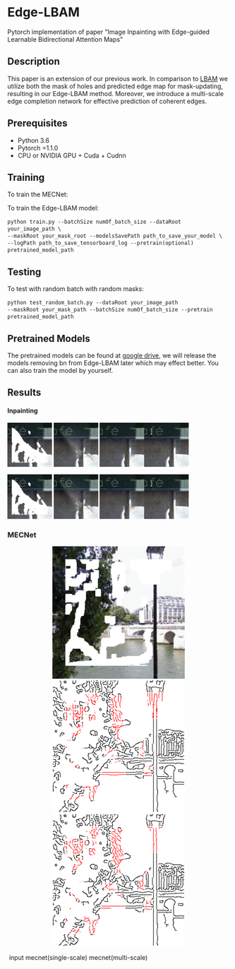 # Edge-LBAM
Pytorch implementation of paper "Image Inpainting with Edge-guided Learnable Bidirectional Attention Maps"

## Description

This paper is an extension of our previous work. In comparison to [LBAM](https://openaccess.thecvf.com/content_ICCV_2019/papers/Xie_Image_Inpainting_With_Learnable_Bidirectional_Attention_Maps_ICCV_2019_paper.pdf) we utilize both the mask of holes
and predicted edge map for mask-updating, resulting in our Edge-LBAM method. Moreover, we introduce a multi-scale
edge completion network for effective prediction of coherent edges.

## Prerequisites

- Python 3.6
- Pytorch =1.1.0 
- CPU or NVIDIA GPU + Cuda + Cudnn

## Training

To train the MECNet:



To train the Edge-LBAM model:

```
python train.py --batchSize numOf_batch_size --dataRoot your_image_path \
--maskRoot your_mask_root --modelsSavePath path_to_save_your_model \
--logPath path_to_save_tensorboard_log --pretrain(optional) pretrained_model_path
```

## Testing

To test with random batch with random masks:

```
python test_random_batch.py --dataRoot your_image_path
--maskRoot your_mask_path --batchSize numOf_batch_size --pretrain pretrained_model_path
```

## Pretrained Models

 The pretrained models can be found at [google drive](https://drive.google.com/drive/folders/1iilIU0U7fOYjYlRB7bZjN5oLNCeLoW-R?usp=sharing), we will release the models removing bn from Edge-LBAM later which may effect better. You can also train the model by yourself.

## Results

#### Inpainting
<img src="https://github.com/wds1998/Edge-LBAM/blob/main/examples/input28-1.png?raw=true" width="20%"/> <img src="https://github.com/wds1998/Edge-LBAM/blob/main/examples/gl28-1.png?raw=true" width = "20%"/> <img src="https://github.com/wds1998/Edge-LBAM/blob/main/examples/pconv28-1.png?raw=true" width="20%"/><img src="https://github.com/wds1998/Edge-LBAM/blob/main/examples/gc28-1.png?raw=true" width="20%"/>

<img src="https://github.com/wds1998/Edge-LBAM/blob/main/examples/input28-1.png?raw=true" width="20%"/> <img src="https://github.com/wds1998/Edge-LBAM/blob/main/examples/gl28-1.png?raw=true" width = "20%"/> <img src="https://github.com/wds1998/Edge-LBAM/blob/main/examples/pconv28-1.png?raw=true" width="20%"/><img src="https://github.com/wds1998/Edge-LBAM/blob/main/examples/gc28-1.png?raw=true" width="20%"/>    

### MECNet

<center class="half">
   <img src=examples\input1.png height = 300/><img src=examples\edge_mecnet(s)_1.png height = 300/><img src=examples\edge_mecnet_1.png height = 300/>
</center>

​                                 input                                                             mecnet(single-scale)                                  mecnet(multi-scale)
